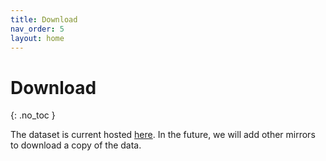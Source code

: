 ```yaml
---
title: Download
nav_order: 5
layout: home
---
```


# Download
{: .no_toc }

The dataset is current hosted [here]. In the future, we will add other mirrors to download a copy of the data.

[here]: https://cloud.cylab.be/s/7PgyjbM2CBcakN5